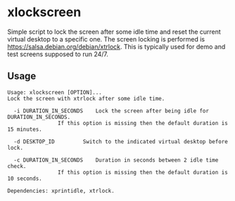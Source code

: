 # xlockscreen

Simple script to lock the screen after some idle time and reset the current virtual desktop to a specific one.
The screen locking is performed is <https://salsa.debian.org/debian/xtrlock>.
This is typically used for demo and test screens supposed to run 24/7.

## Usage

~~~
Usage: xlockscreen [OPTION]...
Lock the screen with xtrlock after some idle time.

  -i DURATION_IN_SECONDS	Lock the screen after being idle for DURATION_IN_SECONDS.
				If this option is missing then the default duration is 15 minutes.

  -d DESKTOP_ID			Switch to the indicated virtual desktop before lock.

  -c DURATION_IN_SECONDS	Duration in seconds between 2 idle time check.
				If this option is missing then the default duration is 10 seconds.

Dependencies: xprintidle, xtrlock.
~~~

